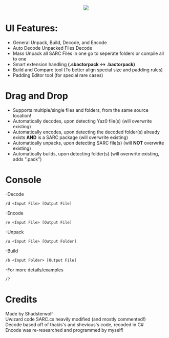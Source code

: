 <p align="center"> 
<img src="https://github.com/Shadsterwolf/BotWUnpacker/blob/master/BotWUnpacker/images/ZeldaUnpackerLogo.png"/>
</p>

# UI Features:
- General Unpack, Build, Decode, and Encode <br />
- Auto Decode Unpacked Files Decode <br />
- Mass Unpack all SARC Files in one go to seperate folders or compile all to one <br />
- Smart extension handling <b>(.sbactorpack <-> .bactorpack)</b> <br />
- Build and Compare tool (To better align special size and padding rules) <br />
- Padding Editor tool (for special rare cases) <br />

# Drag and Drop
- Supports multiple/single files and folders, from the same source location! <br />
- Automatically decodes, upon detecting Yaz0 file(s) (will overwrite existing) <br />
- Automatically encodes, upon detecting the decoded folder(s) already exists <b>AND</b> is a SARC package (will overwrite existing) <br />
- Automatically unpacks, upon detecting SARC file(s) (will <b>NOT</B> overwrite existing) <br />
- Automatically builds, upon detecting folder(s) (will overwrite existing, adds ".pack") <br />

# Console
-Decode <br />
  ```
  /d <Input File> [Output File]
  ```
-Encode <br />
 ```
 /e <Input File> [Output File]
 ```
-Unpack <br />
  ```
  /u <Input File> [Output Folder]
  ``` 
-Build
  ```
  /b <Input Folder> [Output File]
  ``` 
-For more details/examples <br />
  ```
  /?
  ```

# Credits
Made by Shadsterwolf <br />
Uwizard code SARC.cs heavily modified (and mostly commented!) <br />
Decode based off of thakis's and shevious's code, recoded in C# <br />
Encode was re-researched and programmed by myself!

